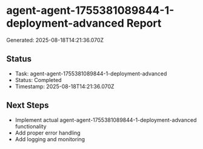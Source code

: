 # agent-agent-1755381089844-1-deployment-advanced Report

Generated: 2025-08-18T14:21:36.070Z

## Status
- Task: agent-agent-1755381089844-1-deployment-advanced
- Status: Completed
- Timestamp: 2025-08-18T14:21:36.070Z

## Next Steps
- Implement actual agent-agent-1755381089844-1-deployment-advanced functionality
- Add proper error handling
- Add logging and monitoring
